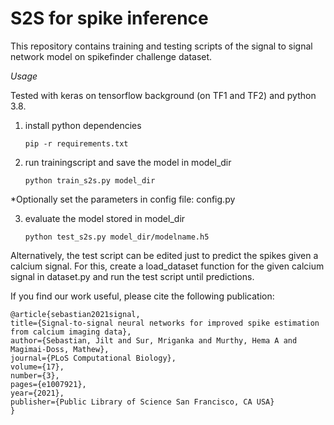 # S2S for spike inference
This repository contains training and testing scripts of the signal to signal network model on spikefinder challenge dataset.

*Usage*

Tested with keras on tensorflow background (on TF1 and TF2) and python 3.8.

 1. install python dependencies

		pip -r requirements.txt

 2. run trainingscript and save the model in model_dir

		python train_s2s.py model_dir

 *Optionally set the parameters in config file: config.py

 3. evaluate the model stored in model_dir

		python test_s2s.py model_dir/modelname.h5

Alternatively, the test script can be edited just to predict the spikes given a calcium signal. For this, create a load_dataset function for the given calcium signal in dataset.py and run the test script until predictions.

If you find our work useful, please cite the following publication:


	@article{sebastian2021signal,
  	title={Signal-to-signal neural networks for improved spike estimation from calcium imaging data},
  	author={Sebastian, Jilt and Sur, Mriganka and Murthy, Hema A and Magimai-Doss, Mathew},
  	journal={PLoS Computational Biology},
  	volume={17},
  	number={3},
  	pages={e1007921},
  	year={2021},
  	publisher={Public Library of Science San Francisco, CA USA}
	}

